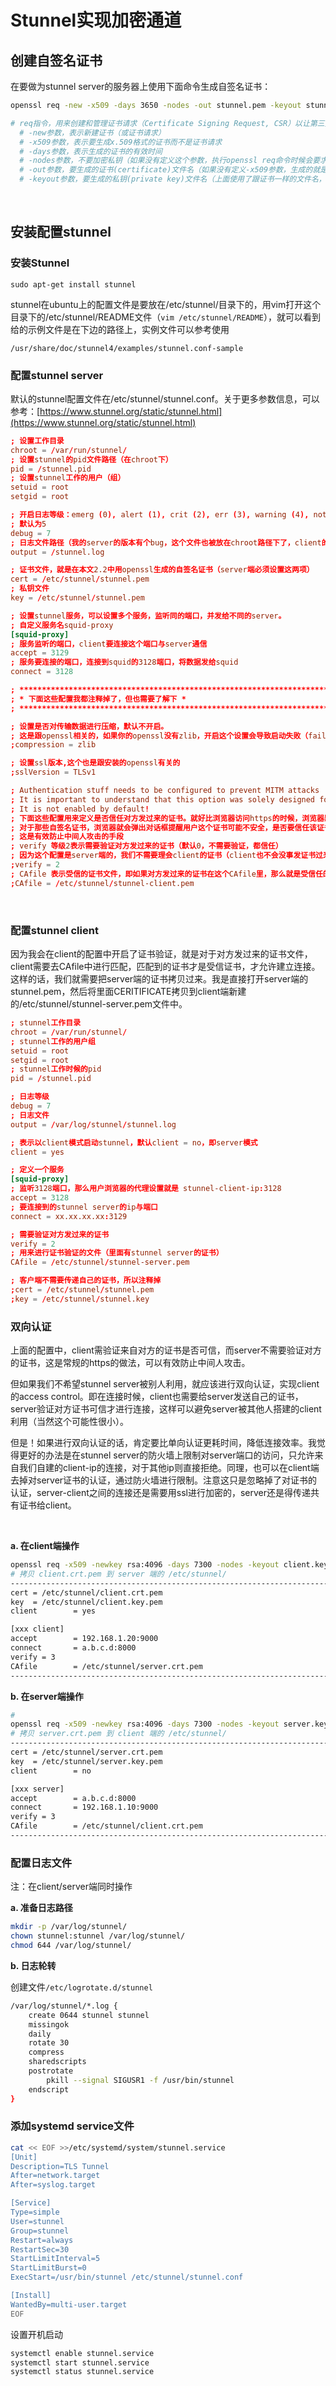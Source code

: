 # Stunnel实现加密通道

## 创建自签名证书

在要做为stunnel server的服务器上使用下面命令生成自签名证书：

```bash
openssl req -new -x509 -days 3650 -nodes -out stunnel.pem -keyout stunnel.pem

# req指令，用来创建和管理证书请求（Certificate Signing Request, CSR）以让第三方权威机构CA来签发我们需要的证书。也可以使用-x509参数来生成自签名证书。
  # -new参数，表示新建证书（或证书请求）
  # -x509参数，表示要生成x.509格式的证书而不是证书请求
  # -days参数，表示生成的证书的有效时间
  # -nodes参数，不要加密私钥（如果没有定义这个参数，执行openssl req命令时候会要求输入一个密码，来对要生成的私钥文件进行加密，然后后面stunnel或nginx这些服务器程序要使用这个私钥的时候就会被要求输入密码）
  # -out参数，要生成的证书(certificate)文件名（如果没有定义-x509参数，生成的就是证书请求certificate request）
  # -keyout参数，要生成的私钥(private key)文件名（上面使用了跟证书一样的文件名，并不会覆盖该文件，而是追加到一起）
```

‍

## 安装配置stunnel

### 安装Stunnel

```
sudo apt-get install stunnel
```

stunnel在ubuntu上的配置文件是要放在/etc/stunnel/目录下的，用vim打开这个目录下的/etc/stunnel/README文件（`vim /etc/stunnel/README`​ ），就可以看到给的示例文件是在下边的路径上，实例文件可以参考使用

```hljs
/usr/share/doc/stunnel4/examples/stunnel.conf-sample
```

### 配置stunnel server

默认的stunnel配置文件在/etc/stunnel/stunnel.conf。关于更多参数信息，可以参考：[https://www.stunnel.org/static/stunnel.html](https://www.stunnel.org/static/stunnel.html)

```conf
; 设置工作目录
chroot = /var/run/stunnel/
; 设置stunnel的pid文件路径（在chroot下）
pid = /stunnel.pid
; 设置stunnel工作的用户（组）
setuid = root
setgid = root

; 开启日志等级：emerg (0), alert (1), crit (2), err (3), warning (4), notice (5), info (6), or debug (7)
; 默认为5
debug = 7
; 日志文件路径（我的server的版本有个bug，这个文件也被放在chroot路径下了，client的版本则是独立的=。=#）
output = /stunnel.log

; 证书文件，就是在本文2.2中用openssl生成的自签名证书（server端必须设置这两项）
cert = /etc/stunnel/stunnel.pem
; 私钥文件
key = /etc/stunnel/stunnel.pem

; 设置stunnel服务，可以设置多个服务，监听同的端口，并发给不同的server。
; 自定义服务名squid-proxy
[squid-proxy]
; 服务监听的端口，client要连接这个端口与server通信
accept = 3129
; 服务要连接的端口，连接到squid的3128端口，将数据发给squid
connect = 3128

; **************************************************************************
; * 下面这些配置我都注释掉了，但也需要了解下 *
; **************************************************************************

; 设置是否对传输数据进行压缩，默认不开启。
; 这是跟openssl相关的，如果你的openssl没有zlib，开启这个设置会导致启动失败（failed to initialize compression method）
;compression = zlib

; 设置ssl版本,这个也是跟安装的openssl有关的
;sslVersion = TLSv1

; Authentication stuff needs to be configured to prevent MITM attacks
; It is important to understand that this option was solely designed for access control and not for authorization
; It is not enabled by default!
; 下面这些配置用来定义是否信任对方发过来的证书。就好比浏览器访问https的时候，浏览器默认会信任那些由权威CA机构签发的证书，
; 对于那些自签名证书，浏览器就会弹出对话框提醒用户这个证书可能不安全，是否要信任该证书。
; 这是有效防止中间人攻击的手段
; verify 等级2表示需要验证对方发过来的证书（默认0，不需要验证，都信任）
; 因为这个配置是server端的，我们不需要理会client的证书（client也不会没事发证书过来啦）
;verify = 2
; CAfile 表示受信的证书文件，即如果对方发过来的证书在这个CAfile里，那么就是受信任的证书；否则不信任该证书，断开连接。
;CAfile = /etc/stunnel/stunnel-client.pem
```

‍

### 配置stunnel client

因为我会在client的配置中开启了证书验证，就是对于对方发过来的证书文件，client需要去CAfile中进行匹配，匹配到的证书才是受信证书，才允许建立连接。这样的话，我们就需要把server端的证书拷贝过来。我是直接打开server端的stunnel.pem，然后将里面CERITIFICATE拷贝到client端新建的/etc/stunnel/stunnel-server.pem文件中。

```conf
; stunnel工作目录
chroot = /var/run/stunnel/
; stunnel工作的用户组
setuid = root
setgid = root
; stunnel工作时候的pid
pid = /stunnel.pid

; 日志等级
debug = 7
; 日志文件
output = /var/log/stunnel/stunnel.log

; 表示以client模式启动stunnel，默认client = no，即server模式
client = yes

; 定义一个服务
[squid-proxy]
; 监听3128端口，那么用户浏览器的代理设置就是 stunnel-client-ip:3128
accept = 3128
; 要连接到的stunnel server的ip与端口
connect = xx.xx.xx.xx:3129

; 需要验证对方发过来的证书
verify = 2
; 用来进行证书验证的文件（里面有stunnel server的证书）
CAfile = /etc/stunnel/stunnel-server.pem

; 客户端不需要传递自己的证书，所以注释掉
;cert = /etc/stunnel/stunnel.pem
;key = /etc/stunnel/stunnel.key
```

### 双向认证

上面的配置中，client需验证来自对方的证书是否可信，而server不需要验证对方的证书，这是常规的https的做法，可以有效防止中间人攻击。

但如果我们不希望stunnel server被别人利用，就应该进行双向认证，实现client的access  control。即在连接时候，client也需要给server发送自己的证书，server验证对方证书可信才进行连接，这样可以避免server被其他人搭建的client利用（当然这个可能性很小）。

但是！如果进行双向认证的话，肯定要比单向认证更耗时间，降低连接效率。我觉得更好的办法是在stunnel  server的防火墙上限制对server端口的访问，只允许来自我们自建的client-ip的连接，对于其他ip则直接拒绝。同理，也可以在client端去掉对server证书的认证，通过防火墙进行限制。注意这只是忽略掉了对证书的认证，server-client之间的连接还是需要用ssl进行加密的，server还是得传递共有证书给client。

‍

**a. 在client端操作**

```bash
openssl req -x509 -newkey rsa:4096 -days 7300 -nodes -keyout client.key.pem -out client.crt.pem
# 拷贝 client.crt.pem 到 server 端的 /etc/stunnel/
-------------------------------------------------------------------------------
cert = /etc/stunnel/client.crt.pem
key  = /etc/stunnel/client.key.pem
client        = yes

[xxx client]
accept        = 192.168.1.20:9000
connect       = a.b.c.d:8000
verify = 3
CAfile        = /etc/stunnel/server.crt.pem
-------------------------------------------------------------------------------
```

**b. 在server端操作**

```bash
# 
openssl req -x509 -newkey rsa:4096 -days 7300 -nodes -keyout server.key.pem -out server.crt.pem
# 拷贝 server.crt.pem 到 client 端的 /etc/stunnel/
-------------------------------------------------------------------------------
cert = /etc/stunnel/server.crt.pem
key  = /etc/stunnel/server.key.pem
client        = no

[xxx server]
accept        = a.b.c.d:8000
connect       = 192.168.1.10:9000
verify = 3
CAfile        = /etc/stunnel/client.crt.pem
-------------------------------------------------------------------------------
```

### 配置日志文件

注：在client/server端同时操作

**a. 准备日志路径**

```bash
mkdir -p /var/log/stunnel/
chown stunnel:stunnel /var/log/stunnel/
chmod 644 /var/log/stunnel/

```

**b. 日志轮转**

创建文件`/etc/logrotate.d/stunnel`​

```bash
/var/log/stunnel/*.log {
    create 0644 stunnel stunnel
    missingok
    daily
    rotate 30
    compress
    sharedscripts
    postrotate
        pkill --signal SIGUSR1 -f /usr/bin/stunnel
    endscript
}

```

### 添加systemd service文件

```bash
cat << EOF >>/etc/systemd/system/stunnel.service 
[Unit]
Description=TLS Tunnel
After=network.target
After=syslog.target

[Service]
Type=simple
User=stunnel
Group=stunnel
Restart=always
RestartSec=30
StartLimitInterval=5
StartLimitBurst=0
ExecStart=/usr/bin/stunnel /etc/stunnel/stunnel.conf

[Install]
WantedBy=multi-user.target
EOF

```

设置开机启动

```bash
systemctl enable stunnel.service 
systemctl start stunnel.service 
systemctl status stunnel.service 
```
